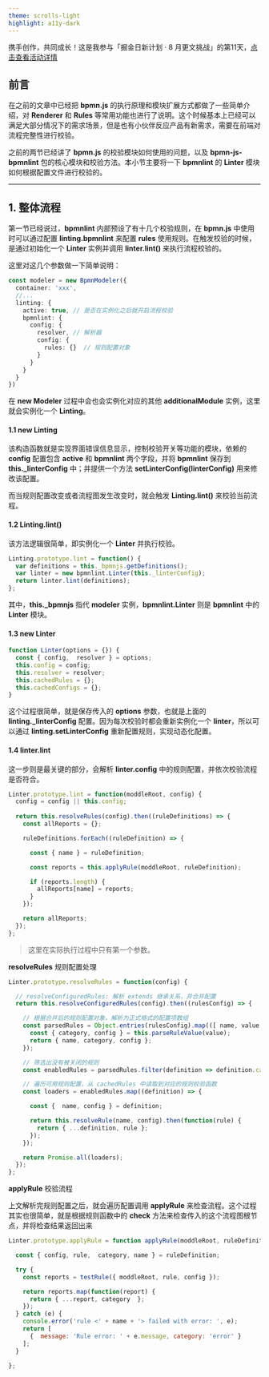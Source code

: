 ```yaml
---
theme: scrolls-light
highlight: a11y-dark
---
```


携手创作，共同成长！这是我参与「掘金日新计划 · 8 月更文挑战」的第11天，[点击查看活动详情](https://juejin.cn/post/7123120819437322247)

## 前言

在之前的文章中已经把 **bpmn.js** 的执行原理和模块扩展方式都做了一些简单介绍，对 **Renderer** 和 **Rules** 等常用功能也进行了说明。这个时候基本上已经可以满足大部分情况下的需求场景，但是也有小伙伴反应产品有新需求，需要在前端对流程完整性进行校验。

之前的两节已经讲了 **bpmn.js** 的校验模块如何使用的问题，以及 **bpmn-js-bpmnlint** 包的核心模块和校验方法。本小节主要将一下 **bpmnlint** 的 **Linter** 模块如何根据配置文件进行校验的。

-----

## 1. 整体流程

第一节已经说过，**bpmnlint** 内部预设了有十几个校验规则，在 **bpmn.js** 中使用时可以通过配置 **linting.bpmnlint** 来配置 **rules** 使用规则。在触发校验的时候，是通过初始化一个 **Linter** 实例并调用 **linter.lint()** 来执行流程校验的。

这里对这几个参数做一下简单说明：

```typescript
const modeler = new BpmnModeler({
  container: 'xxx',
  //...
  linting: {
    active: true, // 是否在实例化之后就开启流程校验
    bpmnlint: {
      config: {
        resolver, // 解析器
        config: {
          rules: {}  // 规则配置对象
        }
      }
    }
  }
})
```

在 **new Modeler** 过程中会也会实例化对应的其他 **additionalModule** 实例，这里就会实例化一个 **Linting**。

#### 1.1 new Linting

该构造函数就是实现界面错误信息显示，控制校验开关等功能的模块，依赖的 **config** 配置包含 **active** 和 **bpmnlint** 两个字段，并将 **bpmnlint** 保存到 **this._linterConfig** 中；并提供一个方法 **setLinterConfig(linterConfig)** 用来修改该配置。

而当规则配置改变或者流程图发生改变时，就会触发 **Linting.lint()** 来校验当前流程。

#### 1.2 Linting.lint()

该方法逻辑很简单，即实例化一个 **Linter** 并执行校验。

```javascript
Linting.prototype.lint = function() {
  var definitions = this._bpmnjs.getDefinitions();
  var linter = new bpmnlint.Linter(this._linterConfig);
  return linter.lint(definitions);
};
```

其中，**this._bpmnjs** 指代 **modeler** 实例，**bpmnlint.Linter** 则是 **bpmnlint** 中的 **Linter** 模块。

#### 1.3 new Linter

```javascript
function Linter(options = {}) {
  const { config,  resolver } = options;
  this.config = config;
  this.resolver = resolver;
  this.cachedRules = {};
  this.cachedConfigs = {};
}
```

这个过程很简单，就是保存传入的 **options** 参数，也就是上面的 **linting._linterConfig** 配置。因为每次校验时都会重新实例化一个 **linter**，所以可以通过 **linting.setLinterConfig** 重新配置规则，实现动态化配置。

#### 1.4 linter.lint

这一步则是最关键的部分，会解析 **linter.config** 中的规则配置，并依次校验流程是否符合。

```javascript
Linter.prototype.lint = function(moddleRoot, config) {
  config = config || this.config;
  
  return this.resolveRules(config).then((ruleDefinitions) => {
    const allReports = {};

    ruleDefinitions.forEach((ruleDefinition) => {

      const { name } = ruleDefinition;

      const reports = this.applyRule(moddleRoot, ruleDefinition);

      if (reports.length) {
        allReports[name] = reports;
      }
    });

    return allReports;
  });
};
```

> 这里在实际执行过程中只有第一个参数。

**resolveRules** 规则配置处理

```javascript
Linter.prototype.resolveRules = function(config) {

  // resolveConfiguredRules: 解析 extends 继承关系，并合并配置
  return this.resolveConfiguredRules(config).then((rulesConfig) => {

    // 根据合并后的规则配置对象，解析为正式格式的配置项数组
    const parsedRules = Object.entries(rulesConfig).map(([ name, value ]) => {
      const { category, config } = this.parseRuleValue(value);
      return { name, category, config };
    });

    // 筛选出没有被关闭的规则
    const enabledRules = parsedRules.filter(definition => definition.category !== 'off');

    // 遍历可用规则配置，从 cachedRules 中读取到对应的规则校验函数
    const loaders = enabledRules.map((definition) => {

      const {  name, config } = definition;

      return this.resolveRule(name, config).then(function(rule) {
        return { ...definition, rule };
      });
    });

    return Promise.all(loaders);
  });
};
```

**applyRule** 校验流程

上文解析完规则配置之后，就会遍历配置调用 **applyRule** 来检查流程。这个过程其实也很简单，就是根据规则函数中的 **check** 方法来检查传入的这个流程图根节点，并将检查结果返回出来

```javascript
Linter.prototype.applyRule = function applyRule(moddleRoot, ruleDefinition) {

  const { config, rule,  category, name } = ruleDefinition;

  try {
    const reports = testRule({ moddleRoot, rule, config });

    return reports.map(function(report) {
      return { ...report, category  };
    });
  } catch (e) {
    console.error('rule <' + name + '> failed with error: ', e);
    return [
      {  message: 'Rule error: ' + e.message, category: 'error' }
    ];
  }

};
```

